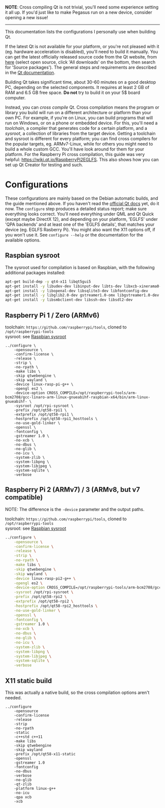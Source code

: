 **NOTE**: Cross compiling Qt is not trivial, you'll need some experience setting it all up. If you'd just like to make Pegasus run on a new device, consider opening a new issue!

---

This documentation lists the configurations I personally use when building Qt.

If the latest Qt is not available for your platform, or you're not pleased with it (eg. hardware acceleration is disabled), you'll need to build it manually. You can get the latest officially released source code from the Qt website, from [here](https://info.qt.io/download-qt-for-application-development) (select open source, click 'All downloads' on the bottom, then search for 'Source packages'). The general steps and requirements are described in the [Qt documentation](https://doc.qt.io/qt-5/build-sources.html).

Building Qt takes significant time, about 30-60 minutes on a good desktop PC, depending on the selected components. It requires at least 2 GB of RAM and 6.5 GB free space. **Do not** try to build it on your 5$ board computer.

Instead, you can *cross compile* Qt. Cross compilation means the program or library you build will run on a different architecture or platform than your own PC. For example, if you're on Linux, you can build programs that will run on Windows, or on a phone or embedded device. For this, you'll need a *toolchain*, a compiler that generates code for a certain platform, and a *sysroot*, a collection of libraries from the target device. Getting a toolchain and sysroot is different for every platform; you can find cross compilers for the popular targets, eg. ARMv7-Linux, while for others you might need to build a whole custom GCC. You'll have look around for them for your platform. For the Raspberry Pi cross compilation, this guide was very helpful: https://wiki.qt.io/RaspberryPi2EGLFS. This also shows how you can set up Qt Creator for testing and such.

# Configurations

These configurations are mainly based on the Debian automatic builds, and the guide mentioned above. If you haven't read the [official Qt docs](https://doc.qt.io/qt-5/build-sources.html) yet, do it now. The `configure` step produces a detailed status report; make sure everything looks correct. You'll need everything under QML and Qt Quick (except maybe DirectX 12), and depending on your platform, 'EGLFS' under 'QPA backends' and at least one of the 'EGLFS details', that matches your device (eg. EGLFS Rasberry Pi). You might also want the X11 options off, if you won't use it. See `configure --help` or the documentation for the available options.

## Raspbian sysroot

The sysroot used for compilation is based on Raspbian, with the following additional packages installed:

```sh
apt-get build-dep -y qt4-x11 libqt5gui5
apt-get install -y libudev-dev libinput-dev libts-dev libxcb-xinerama0-dev libxcb-xinerama0
apt-get install -y libopenal-dev libsqlite3-dev libfontconfig-dev
apt-get install -y libglib2.0-dev gstreamer1.0-omx libgstreamer1.0-dev libgstreamer-plugins-base1.0-dev
apt-get install -y libsmbclient-dev libssh-dev libsdl2-dev
```

## Raspberry Pi 1 / Zero (ARMv6)

toolchain: `https://github.com/raspberrypi/tools`, cloned to `/opt/raspberrypi-tools`  
sysroot: see [Raspbian sysroot](#raspbian-sysroot)

```
../configure \
	-opensource \
	-confirm-license \
	-release \
	-strip \
	-no-rpath \
	-make libs \
	-skip qtwebengine \
	-skip wayland \
	-device linux-rasp-pi-g++ \
	-opengl es2 \
	-device-option CROSS_COMPILE=/opt/raspberrypi-tools/arm-bcm2708/gcc-linaro-arm-linux-gnueabihf-raspbian-x64/bin/arm-linux-gnueabihf- \
	-sysroot /opt/rpi-sysroot \
	-prefix /opt/qt58-rpi1 \
	-extprefix /opt/qt58-rpi1 \
	-hostprefix /opt/qt58-rpi1_hosttools \
	-no-use-gold-linker \
	-openssl \
	-fontconfig \
	-gstreamer 1.0 \
	-no-xcb \
	-no-dbus \
	-no-glib \
	-no-icu \
	-system-zlib \
	-system-libpng \
	-system-libjpeg \
	-system-sqlite \
	-verbose
```

## Raspberry Pi 2 (ARMv7) / 3 (ARMv8, but v7 compatible)

NOTE: The difference is the `-device` parameter and the output paths.

toolchain: `https://github.com/raspberrypi/tools`, cloned to `/opt/raspberrypi-tools`  
sysroot: see [Raspbian sysroot](#raspbian-sysroot)

```sh
../configure \
	-opensource \
	-confirm-license \
	-release \
	-strip \
	-no-rpath \
	-make libs \
	-skip qtwebengine \
	-skip wayland \
	-device linux-rasp-pi2-g++ \
	-opengl es2 \
	-device-option CROSS_COMPILE=/opt/raspberrypi-tools/arm-bcm2708/gcc-linaro-arm-linux-gnueabihf-raspbian-x64/bin/arm-linux-gnueabihf- \
	-sysroot /opt/rpi-sysroot \
	-prefix /opt/qt58-rpi2 \
	-extprefix /opt/qt58-rpi2 \
	-hostprefix /opt/qt58-rpi2_hosttools \
	-no-use-gold-linker \
	-openssl \
	-fontconfig \
	-gstreamer 1.0 \
	-no-xcb \
	-no-dbus \
	-no-glib \
	-no-icu \
	-system-zlib \
	-system-libpng \
	-system-libjpeg \
	-system-sqlite \
	-verbose
```

## X11 static build

This was actually a native build, so the cross compilation options aren't needed.

```
../configure
	-opensource
	-confirm-license
	-release
	-strip
	-no-rpath
	-static
	-c++std c++11
	-make libs
	-skip qtwebengine
	-skip wayland
	-prefix /opt/qt58-x11-static
	-openssl
	-gstreamer 1.0
	-fontconfig
	-no-dbus
	-verbose
	-no-glib
	-qt-zlib
	-platform linux-g++
	-no-icu
	-qpa xcb
	-xcb
```